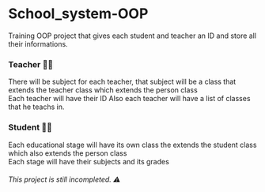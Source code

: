 # School_system-OOP
Training OOP project that gives each student and teacher an ID and store all their informations.  

### Teacher 👨‍🏫
There will be subject for each teacher, that subject will be a class that extends the teacher class which extends the person class  
Each teacher will have their ID
Also each teacher will have a list of classes that he teachs in.

### Student 👨‍🎓
Each educational stage will have its own class the extends the student class which also extends the person class  
Each stage will have their subjects and its grades

###### This project is still incompleted. ⚠️
